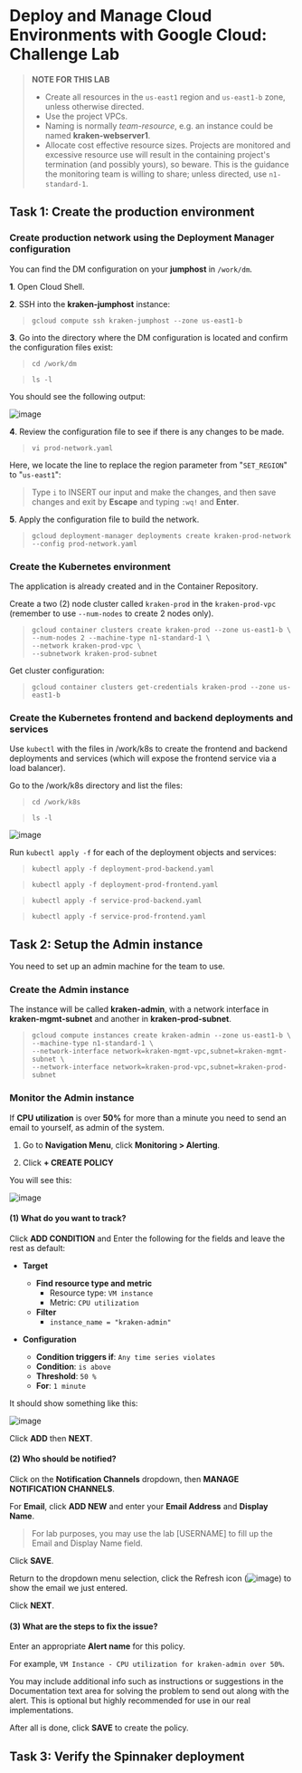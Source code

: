 # Deploy and Manage Cloud Environments with Google Cloud: Challenge Lab

>**NOTE FOR THIS LAB**
>- Create all resources in the `us-east1` region and `us-east1-b` zone, unless otherwise directed.
>- Use the project VPCs.
>- Naming is normally _team-resource_, e.g. an instance could be named **kraken-webserver1**.
>- Allocate cost effective resource sizes. Projects are monitored and excessive resource use will result in the containing project's termination (and possibly yours), so beware. This is the guidance the monitoring team is willing to share; unless directed, use `n1-standard-1`.

## Task 1: Create the production environment

### Create production network using the Deployment Manager configuration

You can find the DM configuration on your **jumphost** in `/work/dm`.

**1**. Open Cloud Shell.

**2**. SSH into the **kraken-jumphost** instance:
  >`gcloud compute ssh kraken-jumphost --zone us-east1-b`

**3**. Go into the directory where the DM configuration is located and confirm the configuration files exist:
  >`cd /work/dm`

  >`ls -l`

You should see the following output:

![image](https://user-images.githubusercontent.com/85338632/124366842-487f5e80-dc85-11eb-95ff-2dca456c38cd.png)

**4**. Review the configuration file to see if there is any changes to be made. 
  >`vi prod-network.yaml`

Here, we locate the line to replace the region parameter from "`SET_REGION`" to "`us-east1`":
  >Type `i` to INSERT our input and make the changes, and then save changes and exit by **Escape** and typing `:wq!` and **Enter**.

**5**. Apply the configuration file to build the network.
  >`gcloud deployment-manager deployments create kraken-prod-network --config prod-network.yaml`

### Create the Kubernetes environment 
The application is already created and in the Container Repository.

Create a two (2) node cluster called `kraken-prod` in the `kraken-prod-vpc` (remember to use `--num-nodes` to create 2 nodes only).

>`gcloud container clusters create kraken-prod --zone us-east1-b \`\
>`--num-nodes 2 --machine-type n1-standard-1 \`\
>`--network kraken-prod-vpc \`\
>`--subnetwork kraken-prod-subnet`

Get cluster configuration:
>`gcloud container clusters get-credentials kraken-prod --zone us-east1-b`

### Create the Kubernetes frontend and backend deployments and services 
Use `kubectl` with the files in /work/k8s to create the frontend and backend deployments and services (which will expose the frontend service via a load balancer).

Go to the /work/k8s directory and list the files:

>`cd /work/k8s`

>`ls -l`

![image](https://user-images.githubusercontent.com/85338632/124367057-b37d6500-dc86-11eb-9d09-92b428cecb6f.png)

Run `kubectl apply -f` for each of the deployment objects and services:

>`kubectl apply -f deployment-prod-backend.yaml`

>`kubectl apply -f deployment-prod-frontend.yaml`

>`kubectl apply -f service-prod-backend.yaml`

>`kubectl apply -f service-prod-frontend.yaml`

## Task 2: Setup the Admin instance
You need to set up an admin machine for the team to use.

### Create the Admin instance 
The instance will be called **kraken-admin**, with a network interface in **kraken-mgmt-subnet** and another in **kraken-prod-subnet**.

>`gcloud compute instances create kraken-admin --zone us-east1-b \`\
>`--machine-type n1-standard-1 \`\
>`--network-interface network=kraken-mgmt-vpc,subnet=kraken-mgmt-subnet \`\
>`--network-interface network=kraken-prod-vpc,subnet=kraken-prod-subnet`

### Monitor the Admin instance
If **CPU utilization** is over **50%** for more than a minute you need to send an email to yourself, as admin of the system.

1. Go to **Navigation Menu**, click **Monitoring > Alerting**.

2. Click **+ CREATE POLICY**

You will see this:

![image](https://user-images.githubusercontent.com/85338632/124367465-00166f80-dc8a-11eb-81fc-1b79666d5cd0.png)

#### **(1) What do you want to track?**

Click **ADD CONDITION** and Enter the following for the fields and leave the rest as default:

- **Target**
  - **Find resource type and metric** 
    - Resource type: `VM instance`
    - Metric: `CPU utilization`
  - **Filter**
    - `instance_name = "kraken-admin"`

- **Configuration**
  - **Condition triggers if**: `Any time series violates`
  - **Condition**: `is above`
  - **Threshold**: `50 %`
  - **For**: `1 minute`

It should show something like this:

![image](https://user-images.githubusercontent.com/85338632/124367594-31dc0600-dc8b-11eb-9d25-c3e3c4113616.png)

Click **ADD** then **NEXT**.

#### **(2) Who should be notified?**

Click on the **Notification Channels** dropdown, then **MANAGE NOTIFICATION CHANNELS**.

For **Email**, click **ADD NEW** and enter your **Email Address** and **Display Name**. 

>For lab purposes, you may use the lab [USERNAME] to fill up the Email and Display Name field.

Click **SAVE**.

Return to the dropdown menu selection, click the Refresh icon (![image](https://user-images.githubusercontent.com/85338632/124367659-eaa24500-dc8b-11eb-831e-f1d17bfe921d.png)) to show the email we just entered.

Click **NEXT**.

#### **(3) What are the steps to fix the issue?**
Enter an appropriate **Alert name** for this policy. 

For example, `VM Instance - CPU utilization for kraken-admin over 50%`.

You may include additional info such as instructions or suggestions in the Documentation text area for solving the problem to send out along with the alert. This is optional but highly recommended for use in our real implementations.

After all is done, click **SAVE** to create the policy.

## Task 3: Verify the Spinnaker deployment
